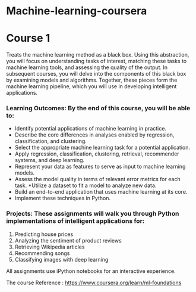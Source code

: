 # Machine-learning-coursera
# Course 1
Treats the machine learning method as a black box.  Using this abstraction, you will focus on understanding tasks of interest, matching these tasks to machine learning tools, and assessing the quality of the output. In subsequent courses, you will delve into the components of this black box by examining models and algorithms.  Together, these pieces form the machine learning pipeline, which you will use in developing intelligent applications.

### Learning Outcomes:  By the end of this course, you will be able to:
   
   * Identify potential applications of machine learning in practice.  
   * Describe the core differences in analyses enabled by regression, classification, and clustering.
   * Select the appropriate machine learning task for a potential application.  
   * Apply regression, classification, clustering, retrieval, recommender systems, and deep learning.
   * Represent your data as features to serve as input to machine learning models. 
   * Assess the model quality in terms of relevant error metrics for each task.
   *Utilize a dataset to fit a model to analyze new data.
   * Build an end-to-end application that uses machine learning at its core.  
   * Implement these techniques in Python.
   
### Projects: These assignments will walk you through Python implementations of intelligent applications for:
1. Predicting house prices
2. Analyzing the sentiment of product reviews
3. Retrieving Wikipedia articles
4. Recommending songs
5. Classifying images with deep learning

All assignments use iPython notebooks for an interactive experience.

The course Reference : https://www.coursera.org/learn/ml-foundations
   
  
